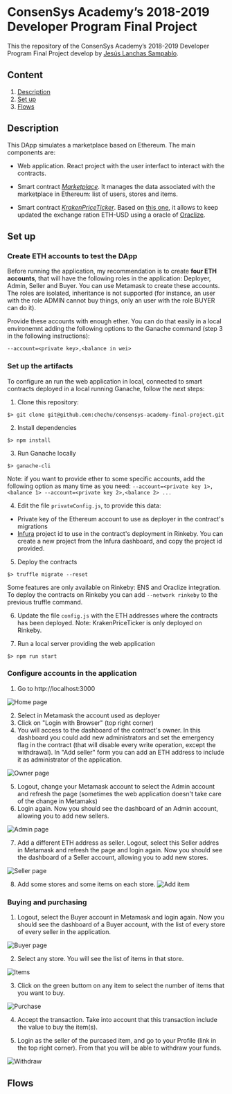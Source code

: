 # ConsenSys Academy’s 2018-2019 Developer Program Final Project

This the repository of the ConsenSys Academy’s 2018-2019 Developer Program Final Project develop by [Jesús Lanchas Sampablo](https://github.com/chechu).

## Content

1. [Description](#description)
2. [Set up](#set-up)
3. [Flows](#flows)

## Description

This DApp simulates a marketplace based on Ethereum. The main components are:

* Web application. React project with the user interfact to interact with the contracts.

* Smart contract [*Marketplace*](https://github.com/chechu/consensys-academy-final-project/blob/master/contracts/Marketplace.sol). It manages the data associated with the marketplace in Ethereum: list of users, stores and items.

* Smart contract [*KrakenPriceTicker*](https://github.com/chechu/consensys-academy-final-project/blob/master/contracts/KrakenPriceTicker.sol). Based on [this one](https://github.com/oraclize/ethereum-examples/blob/master/solidity/KrakenPriceTicker.sol), it allows to keep updated the exchange ration ETH-USD using a oracle of [Oraclize](http://www.oraclize.it/).

## Set up

### Create ETH accounts to test the DApp

Before running the application, my recommendation is to create **four ETH accounts**, that will have the following roles in the application: Deployer, Admin, Seller and Buyer. You can use Metamask to create these accounts. The roles are isolated, inheritance is not supported (for instance, an user with the role ADMIN cannot buy things, only an user with the role BUYER can do it).

Provide these accounts with enough ether. You can do that easily in a local environemnt adding the following options to the Ganache command (step 3 in the following instructions):

```
--account=<private key>,<balance in wei>
```

### Set up the artifacts

To configure an run the web application in local, connected to smart contracts deployed in a local running Ganache, follow the next steps:

1. Clone this repository:

```
$> git clone git@github.com:chechu/consensys-academy-final-project.git
```

2. Install dependencies

```
$> npm install
```

3. Run Ganache locally

```
$> ganache-cli
```
Note: if you want to provide ether to some specific accounts, add the following option as many time as you need: `--account=<private key 1>,<balance 1> --account=<private key 2>,<balance 2> ...`

4. Edit the file `privateConfig.js`, to provide this data:
 * Private key of the Ethereum account to use as deployer in the contract's migrations
 * [Infura](https://infura.io/dashboard) project id to use in the contract's deployment in Rinkeby. You can create a new project from the Infura dashboard, and copy the project id provided.

5. Deploy the contracts
```
$> truffle migrate --reset
```
Some features are only available on Rinkeby: ENS and Oraclize integration. To deploy the contracts on Rinkeby you can add `--network rinkeby` to the previous truffle command.

6. Update the file `config.js` with the ETH addresses where the contracts has been deployed. Note: KrakenPriceTicker is only deployed on Rinkeby.

7. Run a local server providing the web application
```
$> npm run start
```

### Configure accounts in the application
1. Go to http://localhost:3000

![Home page](/doc/images/home.png)

2. Select in Metamask the account used as deployer
3. Click on "Login with Browser" (top right corner)
4. You will access to the dashboard of the contract's owner. In this dashboard you could add new administrators and set the emergency flag in the contract (that will disable every write operation, except the withdrawal). In "Add seller" form you can add an ETH address to include it as administrator of the application.

![Owner page](/doc/images/owner.png)

5. Logout, change your Metamask account to select the Admin account and refresh the page (sometimes the web application doesn't take care of the change in Metamaks)
6. Login again. Now you should see the dashboard of an Admin account, allowing you to add new sellers.

![Admin page](/doc/images/admin.png)

7. Add a different ETH address as seller. Logout, select this Seller addres in Metamask and refresh the page and login again. Now you should see the dashboard of a Seller account, allowing you to add new stores.

![Seller page](/doc/images/seller.png)

8. Add some stores and some items on each store.
![Add item](/doc/images/addItem.png)

### Buying and purchasing

1. Logout, select the Buyer account in Metamask and login again. Now you should see the dashboard of a Buyer account, with the list of every store of every seller in the application.

![Buyer page](/doc/images/buyer.png)

2. Select any store. You will see the list of items in that store.

![Items](/doc/images/items.png)

3. Click on the green buttom on any item to select the number of items that you want to buy.

![Purchase](/doc/images/purchase.png)

4. Accept the transaction. Take into account that this transaction include the value to buy the item(s).

5. Login as the seller of the purcased item, and go to your Profile (link in the top right corner). From that you will be able to withdraw your funds.

![Withdraw](/doc/images/withdraw.png)

## Flows


